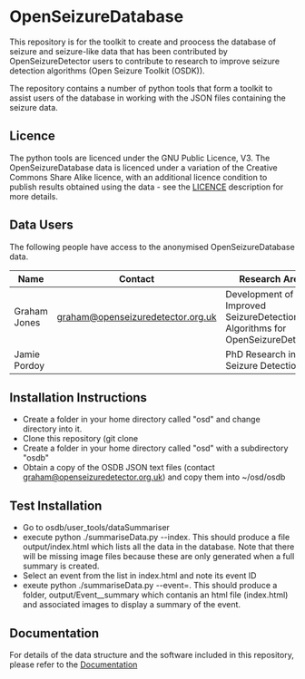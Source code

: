 # OpenSeizureDatabase

This repository is for the toolkit to create and proocess the database of seizure and seizure-like data that has been contributed by OpenSeizureDetector users to contribute to research to improve seizure detection algorithms (Open Seizure Toolkit (OSDK)).

The repository contains a number of python tools that form a toolkit to assist users of the database in working with the JSON files containing the seizure data.

## Licence
The python tools are licenced under the GNU Public Licence, V3.
The OpenSeizureDatabase data is licenced under a variation of the Creative Commons Share Alike licence, with an additional licence condition to publish results obtained using the data - see the [LICENCE](./documentation/LICENCE.md) description for more details.

## Data Users
The following people have access to the anonymised OpenSeizureDatabase data.

| Name    |  Contact           | Research Area   |  Web Site |
| -----   | ----               | ----            | ----      |
| Graham Jones | graham@openseizuredetector.org.uk | Development of Improved SeizureDetection Algorithms for OpenSeizureDetector | [OpenSeizureDetector](http://openseizuredetector.org.uk) |
| Jamie Pordoy |               | PhD Research into Seizure Detection |       |


## Installation Instructions

  * Create a folder in your home directory called "osd" and change directory into it.
  * Clone this repository (git clone 
  * Create a folder in your home directory called "osd" with a subdirectory "osdb"
  * Obtain a copy of the OSDB JSON text files (contact graham@openseizuredetector.org.uk) and copy them into ~/osd/osdb


## Test Installation
  * Go to osdb/user_tools/dataSummariser
  * execute python ./summariseData.py --index.   This should produce a file output/index.html which lists all the data in the database.   Note that there will be missing image files because these are only generated when a full summary is created.
  * Select an event from the list in index.html and note its event ID
  * exeute python ./summariseData.py --event=<eventId>.   This should produce a folder, output/Event_<eventId>_summary which contanis an html file (index.html) and associated images to display a summary of the event.

## Documentation
For details of the data structure and the software included in this repository, please refer to the [Documentation](./documentation/README.md)
